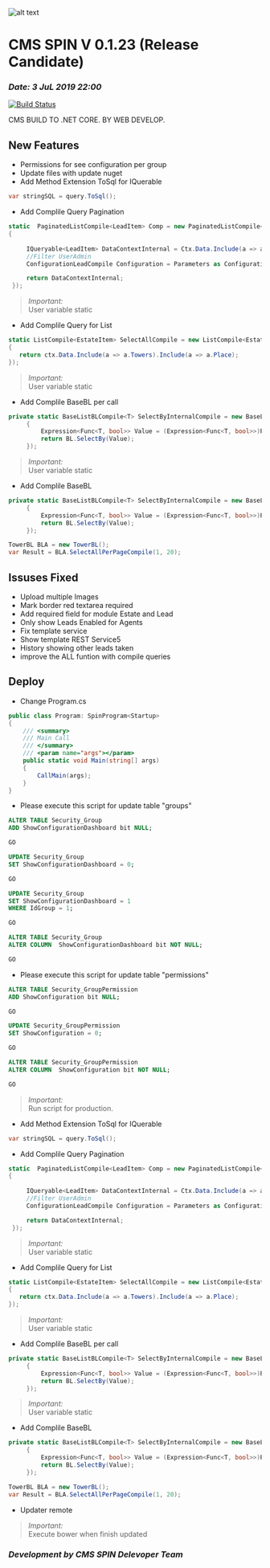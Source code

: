 ﻿![alt text](http://dev.cmsspin.com/Spin/Themes/SpinWeb/Resource/img/logo-spin-color.png)
# CMS SPIN V 0.1.23 (Release Candidate)
### *Date: 3 JuL 2019 22:00*
[![Build Status](https://travis-ci.org/joemccann/dillinger.svg?branch=master)](https://travis-ci.org/joemccann/dillinger)

CMS BUILD TO .NET CORE. BY WEB DEVELOP.

## New Features

  - Permissions for see configuration per group
  - Update files with update nuget
  - Add Method Extension ToSql for IQuerable
   ```csharp
   var stringSQL = query.ToSql(); 
   ```
  - Add Complile Query Pagination
   ```csharp
   static  PaginatedListCompile<LeadItem> Comp = new PaginatedListCompile<LeadItem>((Ctx, pageIndex, pageSize, Parameters) =>
   {
        
        IQueryable<LeadItem> DataContextInternal = Ctx.Data.Include(a => a.Estate);
        //Filter UserAdmin
        ConfigurationLeadCompile Configuration = Parameters as ConfigurationLeadCompile;

        return DataContextInternal;
    });
   ```
  > *Important:* <br>
  > User variable static

   - Add Complile Query for List
   ```csharp
   static ListCompile<EstateItem> SelectAllCompile = new ListCompile<EstateItem>((ctx Parameters)=>
   {
      return ctx.Data.Include(a => a.Towers).Include(a => a.Place);
   });
   ```
  > *Important:* <br>
  > User variable static

  - Add Complile BaseBL per call
   ```csharp
  private static BaseListBLCompile<T> SelectByInternalCompile = new BaseListBLCompile<T>((ctx, BL, Parameters) =>
        {
            Expression<Func<T, bool>> Value = (Expression<Func<T, bool>>)Parameters;
            return BL.SelectBy(Value);
        });
   ```
  > *Important:* <br>
  > User variable static

  - Add Complile BaseBL
   ```csharp
  private static BaseListBLCompile<T> SelectByInternalCompile = new BaseListBLCompile<T>((ctx, BL, Parameters) =>
        {
            Expression<Func<T, bool>> Value = (Expression<Func<T, bool>>)Parameters;
            return BL.SelectBy(Value);
        });
   ```
   ```csharp
   TowerBL BLA = new TowerBL();
   var Result = BLA.SelectAllPerPageCompile(1, 20);
   ```


## Issuses Fixed

  - Upload multiple Images
  - Mark border red textarea required
  - Add required field for module Estate and Lead 
  - Only show Leads Enabled for Agents
  - Fix template service
  - Show template REST Service5
  - History showing other leads taken
  - improve the ALL funtion with compile queries

  

## Deploy

- Change Program.cs
```csharp
public class Program: SpinProgram<Startup>
{
    /// <summary>
    /// Main Call
    /// </summary>
    /// <param name="args"></param>
    public static void Main(string[] args)
    {
        CallMain(args);
    }
}   
```


- Please execute this script for update table "groups"
```sql
ALTER TABLE Security_Group
ADD ShowConfigurationDashboard bit NULL;

GO

UPDATE Security_Group
SET ShowConfigurationDashboard = 0;

GO

UPDATE Security_Group
SET ShowConfigurationDashboard = 1
WHERE IdGroup = 1;

GO

ALTER TABLE Security_Group
ALTER COLUMN  ShowConfigurationDashboard bit NOT NULL;

GO
```

- Please execute this script for update table "permissions"
```sql
ALTER TABLE Security_GroupPermission
ADD ShowConfiguration bit NULL;

GO

UPDATE Security_GroupPermission
SET ShowConfiguration = 0;

GO

ALTER TABLE Security_GroupPermission
ALTER COLUMN  ShowConfiguration bit NOT NULL;

GO
```


> *Important:* <br>
> Run script for production.

  - Add Method Extension ToSql for IQuerable
   ```csharp
   var stringSQL = query.ToSql(); 
   ```
  - Add Complile Query Pagination
   ```csharp
   static  PaginatedListCompile<LeadItem> Comp = new PaginatedListCompile<LeadItem>((Ctx, pageIndex, pageSize, Parameters) =>
   {
        
        IQueryable<LeadItem> DataContextInternal = Ctx.Data.Include(a => a.Estate);
        //Filter UserAdmin
        ConfigurationLeadCompile Configuration = Parameters as ConfigurationLeadCompile;

        return DataContextInternal;
    });
   ```
  > *Important:* <br>
  > User variable static

   - Add Complile Query for List
   ```csharp
   static ListCompile<EstateItem> SelectAllCompile = new ListCompile<EstateItem>((ctx Parameters)=>
   {
      return ctx.Data.Include(a => a.Towers).Include(a => a.Place);
   });
   ```
  > *Important:* <br>
  > User variable static

  - Add Complile BaseBL per call
   ```csharp
  private static BaseListBLCompile<T> SelectByInternalCompile = new BaseListBLCompile<T>((ctx, BL, Parameters) =>
        {
            Expression<Func<T, bool>> Value = (Expression<Func<T, bool>>)Parameters;
            return BL.SelectBy(Value);
        });
   ```
  > *Important:* <br>
  > User variable static

  - Add Complile BaseBL
   ```csharp
  private static BaseListBLCompile<T> SelectByInternalCompile = new BaseListBLCompile<T>((ctx, BL, Parameters) =>
        {
            Expression<Func<T, bool>> Value = (Expression<Func<T, bool>>)Parameters;
            return BL.SelectBy(Value);
        });
   ```
   ```csharp
   TowerBL BLA = new TowerBL();
   var Result = BLA.SelectAllPerPageCompile(1, 20);
   ```
   - Updater remote 

  > *Important:* <br>
  > Execute bower when finish updated

### *Development by CMS SPIN Delevoper Team*